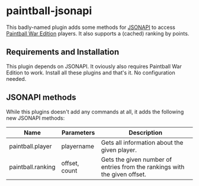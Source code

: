 # paintball-jsonapi #

This badly-named plugin adds some methods for [JSONAPI](http://mcjsonapi.com/) to access [Paintball War Edition](http://dev.bukkit.org/bukkit-plugins/paintball_pure_war/) players. It also supports a (cached) ranking by points.

## Requirements and Installation ##

This plugin depends on JSONAPI. It oviously also requires Paintball War Edition to work. Install all these plugins and that's it. No configuration needed.

## JSONAPI methods ##

While this plugins doesn't add any commands at all, it adds the following new JSONAPI methods:

| Name                 | Parameters           | Description                                                                 |
|----------------------|----------------------|-----------------------------------------------------------------------------|
| paintball.player     | playername           | Gets all information about the given player.                                |
| paintball.ranking    | offset, count        | Gets the given number of entries from the rankings with the given offset.   |